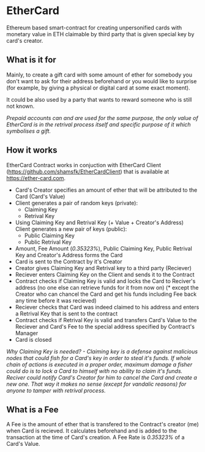 # EtherCard
Ethereum based smart-contract for creating unpersonified cards with monetary value in ETH claimable by third party that is given special key by card's creator.

## What is it for
Mainly, to create a gift card with some amount of ether for somebody you don't want to ask for their address beforehand or you would like to surprise (for example, by giving a physical or digital card at some exact moment).

It could be also used by a party that wants to reward someone who is still not known.

_Prepaid accounts can and are used for the same purpose, the only value of EtherCard is in the retrival process itself and specific purpose of it which symbolises a gift._

## How it works
EtherCard Contract works in conjuction with EtherCard Client (https://github.com/shamsfk/EtherCardClient) that is available at https://ether-card.com.

* Card's Creator specifies an amount of ether that will be attributed to the Card (Card's Value)
* Client generates a pair of random keys (private):
    * Claiming Key
    * Retrival Key
* Using Claiming Key and Retrival Key (+ Value + Creator's Address) Client generates a new pair of keys (public):
    * Public Claiming Key
    * Public Retrival Key
* Amount, Fee Amount (_0.35323%_), Public Claiming Key, Public Retrival Key and Creator's Address forms the Card
* Card is sent to the Contract by it's Creator
* Creator gives Claiming Key and Retrival key to a third party (Reciever)
* Reciever enters Claiming Key on the Client and sends it to the Contract
* Contract checks if Claiming Key is valid and locks the Card to Reciver's address (no one else can retrieve funds for it from now on) (* except the Creator who can chancel the Card and get his funds including Fee back any time before it was recieved)
* Reciever checks that Card was indeed claimed to his address and enters a Retrival Key that is sent to the contract
* Contract checks if Retrival Key is valid and transfers Card's Value to the Reciever and Card's Fee to the special address specified by Contract's Manager
* Card is closed

_Why Claiming Key is needed? - Claiming key is a defense against malicious nodes that could fish for a Card's key in order to steal it's funds. If whole chain of actions is executed in a proper order, maximum damage a fisher could do is to lock a Card to himself with no ability to claim it's funds. Reciver could notify Card's Creator for him to cancel the Card and create a new one. That way it makes no sense (except for vandalic reasons) for anyone to tamper with retrival process._

## What is a Fee
A Fee is the amount of ether that is transfered to the Contract's creator (me) when Card is recieved. It calculates beforehand and is added to the transaction at the time of Card's creation. A Fee Rate is _0.35323%_ of a Card's Value.
